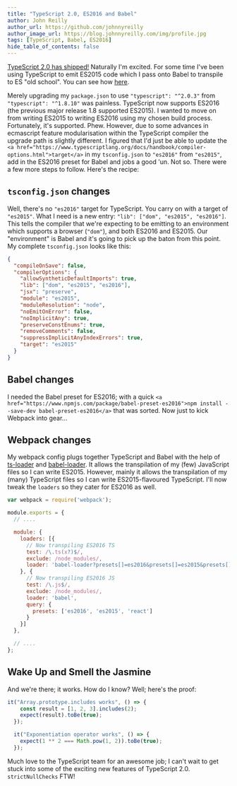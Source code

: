 ```yaml
---
title: "TypeScript 2.0, ES2016 and Babel"
author: John Reilly
author_url: https://github.com/johnnyreilly
author_image_url: https://blog.johnnyreilly.com/img/profile.jpg
tags: [TypeScript, Babel, ES2016]
hide_table_of_contents: false
---
```

[TypeScript 2.0 has shipped!](<https://blogs.msdn.microsoft.com/typescript/2016/09/22/announcing-typescript-2-0/>) Naturally I'm excited. For some time I've been using TypeScript to emit ES2015 code which I pass onto Babel to transpile to ES "old school". You can see how [here](<https://blog.johnnyreilly.com/2015/12/es6-typescript-babel-react-flux-karma.html>).

 Merely upgrading my `package.json` to use `"typescript": "^2.0.3"` from `"typescript": "^1.8.10"` was painless. TypeScript now supports ES2016 (the previous major release 1.8 supported ES2015). I wanted to move on from writing ES2015 to writing ES2016 using my chosen build process. Fortunately, it's supported. Phew. However, due to some advances in ecmascript feature modularisation within the TypeScript compiler the upgrade path is slightly different. I figured that I'd just be able to update the `<a href="https://www.typescriptlang.org/docs/handbook/compiler-options.html">target</a>` in my `tsconfig.json` to `"es2016"` from `"es2015"`, add in the ES2016 preset for Babel and jobs a good 'un. Not so. There were a few more steps to follow. Here's the recipe:

## `tsconfig.json` changes

Well, there's no `"es2016"` target for TypeScript. You carry on with a target of `"es2015"`. What I need is a new entry: `"lib": ["dom", "es2015", "es2016"]`. This tells the compiler that we're expecting to be emitting to an environment which supports a browser (`"dom"`), and both ES2016 and ES2015. Our "environment" is Babel and it's going to pick up the baton from this point. My complete `tsconfig.json` looks like this:

```json
{
  "compileOnSave": false,
  "compilerOptions": {
    "allowSyntheticDefaultImports": true,
    "lib": ["dom", "es2015", "es2016"],
    "jsx": "preserve",
    "module": "es2015",
    "moduleResolution": "node",
    "noEmitOnError": false,
    "noImplicitAny": true,
    "preserveConstEnums": true,
    "removeComments": false,
    "suppressImplicitAnyIndexErrors": true,
    "target": "es2015"
  }
}
```

## Babel changes

I needed the Babel preset for ES2016; with a quick `<a href="https://www.npmjs.com/package/babel-preset-es2016">npm install --save-dev babel-preset-es2016</a>` that was sorted. Now just to kick Webpack into gear...

## Webpack changes

My webpack config plugs together TypeScript and Babel with the help of [ts-loader](<https://www.npmjs.com/package/ts-loader>) and [babel-loader](<https://www.npmjs.com/package/babel-loader>). It allows the transpilation of my (few) JavaScript files so I can write ES2015. However, mainly it allows the transpilation of my (many) TypeScript files so I can write ES2015-flavoured TypeScript. I'll now tweak the `loaders` so they cater for ES2016 as well.

```js
var webpack = require('webpack');

module.exports = {
  // ....

  module: {
    loaders: [{
      // Now transpiling ES2016 TS
      test: /\.ts(x?)$/,
      exclude: /node_modules/,
      loader: 'babel-loader?presets[]=es2016&presets[]=es2015&presets[]=react!ts-loader'
    }, {
      // Now transpiling ES2016 JS
      test: /\.js$/,
      exclude: /node_modules/,
      loader: 'babel',
      query: {
        presets: ['es2016', 'es2015', 'react']
      }
    }]
  },

  // ....
};
```

## Wake Up and Smell the Jasmine

And we're there; it works. How do I know? Well; here's the proof:

```ts
it("Array.prototype.includes works", () => {
    const result = [1, 2, 3].includes(2);
    expect(result).toBe(true);
  });

  it("Exponentiation operator works", () => {
    expect(1 ** 2 === Math.pow(1, 2)).toBe(true);
  });
```

Much love to the TypeScript team for an awesome job; I can't wait to get stuck into some of the exciting new features of TypeScript 2.0. `strictNullChecks` FTW!


